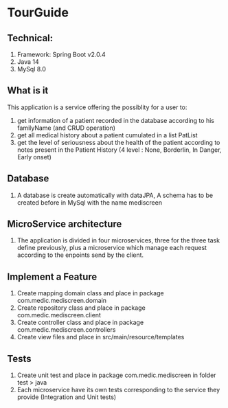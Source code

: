 # TourGuide
## Technical:

1. Framework: Spring Boot v2.0.4
2. Java 14
3. MySql 8.0

## What is it
This application is a service offering the possiblity for a user to:
 1. get information of a patient recorded in the database according to his familyName (and CRUD operation)
 2. get all medical history about a patient cumulated in a list PatList
 3. get the level of seriousness about the health of the patient according to notes present in the Patient History (4 level : None, Borderlin, In Danger, Early onset)

## Database
1. A database is create automatically with dataJPA, A schema has to be created before in MySql with the name mediscreen

## MicroService architecture
1. The application is divided in four microservices, three for the three task define previously, plus a microservice which manage each request according to the enpoints send by the client.

## Implement a Feature
1. Create mapping domain class and place in package com.medic.mediscreen.domain
2. Create repository class and place in package com.medic.mediscreen.client
3. Create controller class and place in package com.medic.mediscreen.controllers
4. Create view files and place in src/main/resource/templates

## Tests
1. Create unit test and place in package com.medic.mediscreen in folder test > java
2. Each microservice have its own tests corresponding to the service they provide (Integration and Unit tests)